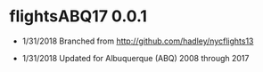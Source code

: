 # flightsABQ17 0.0.1

* 1/31/2018 Branched from http://github.com/hadley/nycflights13

* 1/31/2018 Updated for Albuquerque (ABQ) 2008 through 2017

